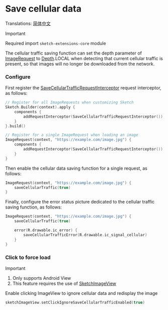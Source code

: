 # Save cellular data

Translations: [简体中文](save_cellular_traffic_zh.md)

> [!IMPORTANT]
> Required import `sketch-extensions-core` module

The cellular traffic saving function can set the depth parameter of [ImageRequest] to [Depth].LOCAL
when detecting that current cellular traffic is present, so that images will no longer be downloaded
from the network.

### Configure

First register the [SaveCellularTrafficRequestInterceptor] request interceptor, as follows:

```kotlin
// Register for all ImageRequests when customizing Sketch
Sketch.Builder(context).apply {
    components {
        addRequestInterceptor(SaveCellularTrafficRequestInterceptor())
    }
}.build()

// Register for a single ImageRequest when loading an image
ImageRequest(context, "https://example.com/image.jpg") {
    components {
        addRequestInterceptor(SaveCellularTrafficRequestInterceptor())
    }
}
```

Then enable the cellular data saving function for a single request, as follows:

```kotlin
ImageRequest(context, "https://example.com/image.jpg") {
    saveCellularTraffic(true)
}
```

Finally, configure the error status picture dedicated to the cellular traffic saving function, as
follows:

```kotlin
ImageRequest(context, "https://example.com/image.jpg") {
    saveCellularTraffic(true)

    error(R.drawable.ic_error) {
        saveCellularTrafficError(R.drawable.ic_signal_cellular)
    }
}
```

### Click to force load

> [!IMPORTANT]
> 1. Only supports Android View
> 2. This feature requires the use of [SketchImageView]

Enable clicking ImageView to ignore cellular data and redisplay the image

```kotlin
sketchImageView.setClickIgnoreSaveCellularTrafficEnabled(true)
```

[Sketch]: ../../sketch-core/src/commonMain/kotlin/com/github/panpf/sketch/Sketch.common.kt

[SketchImageView]: ../../sketch-extensions-view/src/main/kotlin/com/github/panpf/sketch/SketchImageView.kt

[SaveCellularTrafficRequestInterceptor]: ../../sketch-extensions-core/src/commonMain/kotlin/com/github/panpf/sketch/request/SaveCellularTrafficRequestInterceptor.kt

[ImageRequest]: ../../sketch-core/src/commonMain/kotlin/com/github/panpf/sketch/request/ImageRequest.common.kt

[Depth]: ../../sketch-core/src/commonMain/kotlin/com/github/panpf/sketch/request/Depth.kt